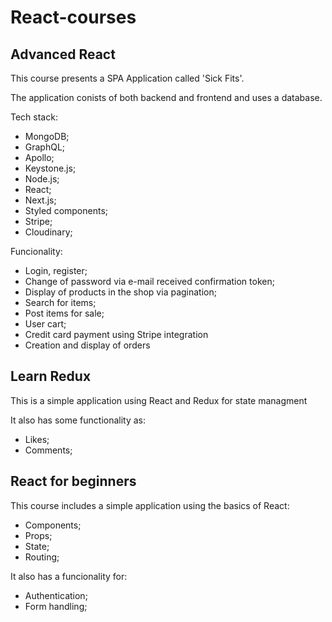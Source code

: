 # React-courses

## Advanced React
This course presents a SPA Application called 'Sick Fits'.

The application conists of both backend and frontend and uses a database.

Tech stack:
+ MongoDB;
+ GraphQL;
+ Apollo;
+ Keystone.js;
+ Node.js;
+ React;
+ Next.js;
+ Styled components;
+ Stripe;
+ Cloudinary;

Funcionality:
+ Login, register;
+ Change of password via e-mail received confirmation token;
+ Display of products in the shop via pagination;
+ Search for items;
+ Post items for sale;
+ User cart;
+ Credit card payment using Stripe integration 
+ Creation and display of orders



## Learn Redux
This is a simple application using React and Redux for state managment

It also has some functionality as:
+ Likes;
+ Comments;


## React for beginners

This course includes a simple application using the basics of React: 

+ Components;
+ Props;
+ State;
+ Routing;

It also has a funcionality for: 

+ Authentication;
+ Form handling;


